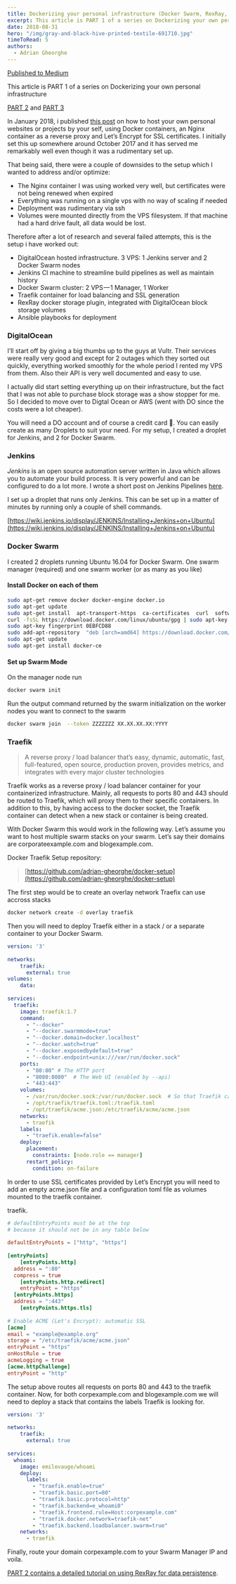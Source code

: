 ```yaml
---
title: Dockerizing your personal infrastructure (Docker Swarm, RexRay, Traefik, Let’s Encrypt, DigitalOcean, Jenkins, Ansible)
excerpt: This article is PART 1 of a series on Dockerizing your own personal infrastructure
date: 2018-08-31
hero: "/img/gray-and-black-hive-printed-textile-691710.jpg"
timeToRead: 5
authors:
  - Adrian Gheorghe
---
```


[Published to Medium](https://medium.com/@adrian.gheorghe.dev/dockerizing-your-own-personal-infrastructure-docker-swarm-rexray-traefik-lets-encrypt-7b3b29b12ad0)

This article is PART 1 of a series on Dockerizing your own personal infrastructure


[PART 2](/posts/docker-swarm-volume-data-persistence-on-digital-ocean-with-rexray) and [PART 3](/posts/docker-swarm-volume-data-persistence-on-digital-ocean-with-rexray)

In January 2018, i published [this post](/posts/dockerizing-your-personal-infrastructure) on how to host your own personal websites or projects by your self, using Docker containers, an Nginx container as a reverse proxy and Let’s Encrypt for SSL certificates. I initially set this up somewhere around October 2017 and it has served me remarkably well even though it was a rudimentary set up.

That being said, there were a couple of downsides to the setup which I wanted to address and/or optimize:

*   The Nginx container I was using worked very well, but certificates were not being renewed when expired
*   Everything was running on a single vps with no way of scaling if needed
*   Deployment was rudimentary via ssh
*   Volumes were mounted directly from the VPS filesystem. If that machine had a hard drive fault, all data would be lost.

Therefore after a lot of research and several failed attempts, this is the setup i have worked out:

*   DigitalOcean hosted infrastructure. 3 VPS: 1 Jenkins server and 2 Docker Swarm nodes
*   Jenkins CI machine to streamline build pipelines as well as maintain history
*   Docker Swarm cluster: 2 VPS — 1 Manager, 1 Worker
*   Traefik container for load balancing and SSL generation
*   RexRay docker storage plugin, integrated with DigitalOcean block storage volumes
*   Ansible playbooks for deployment

### DigitalOcean

I’ll start off by giving a big thumbs up to the guys at Vultr. Their services were really very good and except for 2 outages which they sorted out quickly, everything worked smoothly for the whole period I rented my VPS from them. Also their API is very well documented and easy to use.

I actually did start setting everything up on their infrastructure, but the fact that I was not able to purchase block storage was a show stopper for me. So I decided to move over to Digtal Ocean or AWS (went with DO since the costs were a lot cheaper).

You will need a DO account and of course a credit card 🙂. You can easily create as many Droplets to suit your need. For my setup, I created a droplet for Jenkins, and 2 for Docker Swarm.

### Jenkins

_Jenkins_ is an open source automation server written in Java which allows you to automate your build process. It is very powerful and can be configured to do a lot more. I wrote a short post on Jenkins Pipelines [here](https://medium.com/@adrian.gheorghe.dev/using-jenkins-pipelines-b2cf684d42fb).

I set up a droplet that runs only Jenkins. This can be set up in a matter of minutes by running only a couple of shell commands.

[https://wiki.jenkins.io/display/JENKINS/Installing+Jenkins+on+Ubuntu](https://wiki.jenkins.io/display/JENKINS/Installing+Jenkins+on+Ubuntu)

### Docker Swarm

I created 2 droplets running Ubuntu 16.04 for Docker Swarm. One swarm manager (required) and one swarm worker (or as many as you like)

#### Install Docker on each of them
```bash
sudo apt-get remove docker docker-engine docker.io   
sudo apt-get update   
sudo apt-get install  apt-transport-https  ca-certificates  curl  software-properties-common   
curl -fsSL https://download.docker.com/linux/ubuntu/gpg | sudo apt-key add -  
sudo apt-key fingerprint 0EBFCD88   
sudo add-apt-repository  "deb [arch=amd64] https://download.docker.com/linux/ubuntu  $(lsbrelease -cs)  stable"  
sudo apt-get update  
sudo apt-get install docker-ce
```
#### Set up Swarm Mode

On the manager node run
```bash
docker swarm init
```

Run the output command returned by the swarm initialization on the worker nodes you want to connect to the swarm

```bash
docker swarm join  --token ZZZZZZZ XX.XX.XX.XX:YYYY
```

### Traefik

> A reverse proxy / load balancer that’s easy, dynamic, automatic, fast, full-featured, open source, production proven, provides metrics, and integrates with every major cluster technologies

Traefik works as a reverse proxy / load balancer container for your containerized infrastructure. Mainly, all requests to ports 80 and 443 should be routed to Traefik, which will proxy them to their specific containers. In addition to this, by having access to the docker socket, the Traefik container can detect when a new stack or container is being created.

With Docker Swarm this would work in the following way. Let’s assume you want to host multiple swarm stacks on your swarm. Let’s say their domains are corporateexample.com and blogexample.com.

Docker Traefik Setup repository:

> [https://github.com/adrian-gheorghe/docker-setup](https://github.com/adrian-gheorghe/docker-setup)

The first step would be to create an overlay network Traefix can use accross stacks

```bash
docker network create -d overlay traefik
```

Then you will need to deploy Traefik either in a stack / or a separate container to your Docker Swarm.
```yaml
version: '3'  
  
networks:  
    traefik:  
      external: true  
volumes:  
    data:  
  
services:  
  traefik:  
    image: traefik:1.7  
    command: 
      - "--docker"  
      - "--docker.swarmmode=true"  
      - "--docker.domain=docker.localhost"  
      - "--docker.watch=true"  
      - "--docker.exposedbydefault=true"  
      - "--docker.endpoint=unix:///var/run/docker.sock"  
    ports: 
      - "80:80" # The HTTP port
      - "8080:8080"  # The Web UI (enabled by --api)
      - "443:443"  
    volumes: 
      - /var/run/docker.sock:/var/run/docker.sock  # So that Traefik can listen to the Docker events
      - /opt/traefik/traefik.toml:/traefik.toml  
      - /opt/traefik/acme.json:/etc/traefik/acme/acme.json  
    networks: 
      - traefik  
    labels: 
      - "traefik.enable=false"  
    deploy:  
      placement:  
        constraints: [node.role == manager]  
      restart_policy:  
        condition: on-failure
```
In order to use SSL certificates provided by Let’s Encrypt you will need to add an empty acme.json file and a configuration toml file as volumes mounted to the traefik container.

traefik.

```toml
# defaultEntryPoints must be at the top  
# because it should not be in any table below  
  
defaultEntryPoints = ["http", "https"]  
  
[entryPoints]  
    [entryPoints.http]  
  address = ":80"  
  compress = true  
    [entryPoints.http.redirect]  
    entryPoint = "https"  
  [entryPoints.https]  
  address = ":443"  
    [entryPoints.https.tls]  
  
# Enable ACME (Let's Encrypt): automatic SSL  
[acme]  
email = "example@example.org"  
storage = "/etc/traefik/acme/acme.json"  
entryPoint = "https"  
onHostRule = true  
acmeLogging = true  
[acme.httpChallenge]  
entryPoint = "http"
```

The setup above routes all requests on ports 80 and 443 to the traefik container. Now, for both corpexample.com and blogexample.com we will need to deploy a stack that contains the labels Traefik is looking for.

```yaml
version: '3'  
  
networks:  
    traefik:  
      external: true  
  
services:  
  whoami:  
    image: emilevauge/whoami  
    deploy:  
      labels: 
        - "traefik.enable=true"  
        - "traefik.basic.port=80"  
        - "traefik.basic.protocol=http"  
        - "traefik.backend=e_whoami0"  
        - "traefik.frontend.rule=Host:corpexample.com"  
        - "traefik.docker.network=traefik-net"  
        - "traefik.backend.loadbalancer.swarm=true"  
    networks: 
      - traefik
```
Finally, route your domain corpexample.com to your Swarm Manager IP and voila.

[PART 2 contains a detailed tutorial on using RexRay for data persistence](/posts/docker-swarm-volume-data-persistence-on-digital-ocean-with-rexray).
